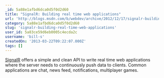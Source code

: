 ```yaml
---
_id: 5a88e1afbd6dca0d5f0d2d60
title: "SignalR: Building real time web applications"
url: 'http://blogs.msdn.com/b/webdev/archive/2012/12/17/signalr-building-real-time-web-applications.aspx'
category: 5a88e1afbd6dca0d5f0d2d60
slug: 'signalr-building-real-time-web-applications'
user_id: 5a83ce59d6eb0005c4ecda2c
username: 'bill-s'
createdOn: '2013-03-22T09:22:07.000Z'
tags: []
---
```


<a href="https://github.com/SignalR/SignalR">SignalR</a> offers a simple and clean API to write real time web applications where the server needs to continuously push data to clients. Common applications are chat, news feed, notifications, multiplayer games.
